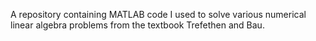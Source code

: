 A repository containing MATLAB code I used to solve various numerical linear algebra problems from the textbook Trefethen and Bau.
